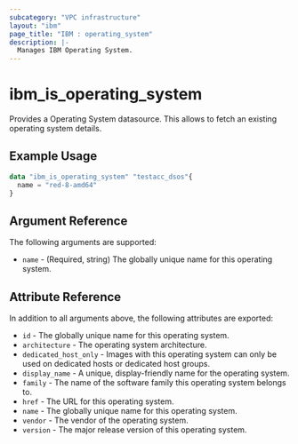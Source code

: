 ```yaml
---
subcategory: "VPC infrastructure"
layout: "ibm"
page_title: "IBM : operating_system"
description: |-
  Manages IBM Operating System.
---
```


# ibm\_is_operating_system

Provides a Operating System datasource. This allows to fetch an existing operating system details.


## Example Usage

```terraform
data "ibm_is_operating_system" "testacc_dsos"{
  name = "red-8-amd64"
}

```

## Argument Reference

The following arguments are supported:

* `name` - (Required, string) The globally unique name for this operating system.

## Attribute Reference

In addition to all arguments above, the following attributes are exported:

* `id` - The globally unique name for this operating system.
* `architecture` - The operating system architecture.
* `dedicated_host_only` - Images with this operating system can only be used on dedicated hosts or dedicated host groups.
* `display_name` - A unique, display-friendly name for the operating system.
* `family` - The name of the software family this operating system belongs to.
* `href` - The URL for this operating system.
* `name` - The globally unique name for this operating system.
* `vendor` - The vendor of the operating system.
* `version` - The major release version of this operating system.